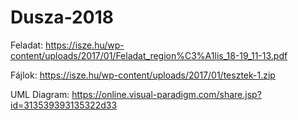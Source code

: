 # Dusza-2018

Feladat:
https://isze.hu/wp-content/uploads/2017/01/Feladat_region%C3%A1lis_18-19_11-13.pdf

Fájlok:
https://isze.hu/wp-content/uploads/2017/01/tesztek-1.zip

UML Diagram:
https://online.visual-paradigm.com/share.jsp?id=313539393135322d33
